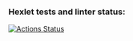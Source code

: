 ### Hexlet tests and linter status:
[![Actions Status](https://github.com/qsimpleq/rails-project-64/workflows/hexlet-check/badge.svg)](https://github.com/qsimpleq/rails-project-64/actions)